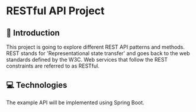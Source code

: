 # RESTful API Project
## 📓 Introduction
This project is going to explore different REST API patterns and methods. REST stands for 'Representational state transfer' and goes back to the web standards defined by the W3C. Web services that follow the REST constraints are referred to as RESTful.

## 💻 Technologies
The example API will be implemented using Spring Boot.
